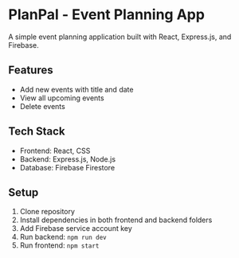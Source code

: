 # PlanPal - Event Planning App
   
   A simple event planning application built with React, Express.js, and Firebase.
   
   ## Features
   - Add new events with title and date
   - View all upcoming events
   - Delete events
   
   ## Tech Stack
   - Frontend: React, CSS
   - Backend: Express.js, Node.js
   - Database: Firebase Firestore
   
   ## Setup
   1. Clone repository
   2. Install dependencies in both frontend and backend folders
   3. Add Firebase service account key
   4. Run backend: `npm run dev`
   5. Run frontend: `npm start`